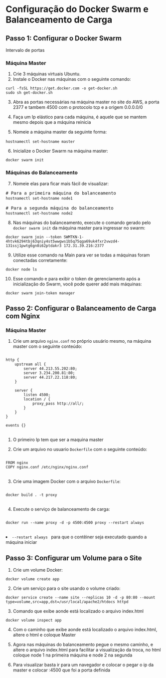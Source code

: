 <!DOCTYPE html>
<html>
<head>
   
</head>
<body>

<h1>Configuração do Docker Swarm e Balanceamento de Carga</h1>

<h2>Passo 1: Configurar o Docker Swarm</h2>
Intervalo de portas

<h3>Máquina Master</h3>

<ol>
    <li>Crie 3 máquinas virtuais Ubuntu.</li>
    <li>Instale o Docker nas máquinas com o seguinte comando:</li>
</ol>

<pre>
<code>curl -fsSL https://get.docker.com -o get-docker.sh
sudo sh get-docker.sh</code>
</pre>

<ol start="3">
    <li>Abra as portas necessárias na máquina master no site do AWS, a porta 2377 e tambem 4500 com o protocolo tcp e a origem 0.0.0.0/0 </li>
</ol>

<ol start="4">
    <li>Faça um Ip elástico para cada máquina, é aquele que se mantem mesmo depois que a máquina reinicia</li>
</ol>

<ol start="5">
    <li>Nomeie a máquina master da seguinte forma:</li>
</ol>

<pre>
<code>hostnamectl set-hostname master </code>  
</pre>

<ol start="6">
    <li>Inicialize o Docker Swarm na máquina master:</li>
</ol>

<pre>
<code>docker swarm init</code>
</pre>

<h3>Máquinas do Balanceamento</h3>

<ol start="7">
    <li>Nomeie elas para ficar mais fácil de visualizar: </li>
</ol>

<pre>
# Para a primeira máquina do balanceamento
<code>hostnamectl set-hostname node1</code> 

# Para a segunda máquina do balanceamento
<code>hostnamectl set-hostname node2</code>  
</pre>

<ol start="8">
    <li>Nas máquinas do balanceamento, execute o comando gerado pelo <code>docker swarm init</code> da máquina master
        para ingressar no swarm:</li>
</ol>

<pre>
<code>docker swarm join --token SWMTKN-1-4htvk6294tbj63qniy4st5wwgws1b5q75qga69uk4fxr2vwzd4-131ssj1pwtg6gn0i62ptdakr3 172.31.39.216:2377</code>
</pre>

<ol start="9">
    <li>Utilize esse comando na Main para ver se todas a máquinas foram conectadas corretamente:</li>
</ol>

<pre>
<code>docker node ls</code>
</pre>


<ol start="10">
    <li>Esse comando e para exibir o token de gerenciamento após a inicialização do Swarm, você pode querer add mais máquinas:</li>
</ol>

<pre>
<code>docker swarm join-token manager</code>
</pre>


<h2>Passo 2: Configurar o Balanceamento de Carga com Nginx</h2>

<h3>Máquina Master</h3>

<ol>
    <li>Crie um arquivo <code>nginx.conf</code> no próprio usuário mesmo, na máquina master com o seguinte conteúdo:</li>
</ol>

<pre>
<code>
http {
    upstream all {
        server 44.213.55.202:80; 
        server 3.234.200.81:80;
        server 44.217.22.118:80;
    }

    server {
        listen 4500;
        location / {
            proxy_pass http://all/;
        }
    }
}

events {}
</code>
</pre>

<ol>
    <li>O primeiro Ip tem que ser a maquina master</li>
</ol>


<ol start="2">
    <li>Crie um arquivo no usuario <code>Dockerfile</code> com o seguinte conteúdo:</li>
</ol>

<pre>
<code>
FROM nginx
COPY nginx.conf /etc/nginx/nginx.conf
</code>
</pre>

<ol start="3">
    <li>Crie uma imagem Docker com o arquivo <code>Dockerfile</code>:</li>
</ol>

<pre>
<code>
docker build . -t proxy
</code>
</pre>

<ol start="4">
    <li>Execute o serviço de balanceamento de carga:</li>
</ol>

<pre>
<code>
docker run --name proxy -d -p 4500:4500 proxy --restart always
</code>
</pre>

<li><code>--restart always </code> para que o contêiner seja executado quando a máquina iniciar </li>


<h2>Passo 3: Configurar um Volume para o Site</h2>

<ol>
    <li>Crie um volume Docker:</li>
</ol>

<pre>
<code>docker volume create app</code>
</pre>

<ol start="2">
    <li>Crie um serviço para o site usando o volume criado:</li>
</ol>

<pre>
<code>docker service create --name site --replicas 10 -d -p 80:80 --mount type=volume,src=app,dst=/usr/local/apache2/htdocs httpd</code>
</pre>

<ol start="3">
    <li>Comando que exibe aonde está localizado o arquivo index.html</li>
</ol>

<pre>
<code>docker volume inspect app</code>
</pre>

<ol start="4">
    <li>Com o caminho que exibe aonde está localizado o arquivo index.html, altere o html e coloque Master</li>
</ol>

<ol start="5">
    <li>Agora nas máquinas do balanceamento pegue o mesmo caminho, e altere o arquivo index.html para facilitar a visualização da troca, no html coloque node 1 na primeira máquina e node 2 na segunda </li>
</ol>


<ol start="6">
    <li>Para visualizar basta ir para um navegador e colocar o pegar o ip da master e colocar :4500 que foi a porta definida </li>
</ol>




